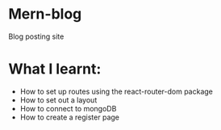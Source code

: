 # Mern-blog

Blog posting site

# What I learnt:

- How to set up routes using the react-router-dom package
- How to set out a layout
- How to connect to mongoDB
- How to create a register page
